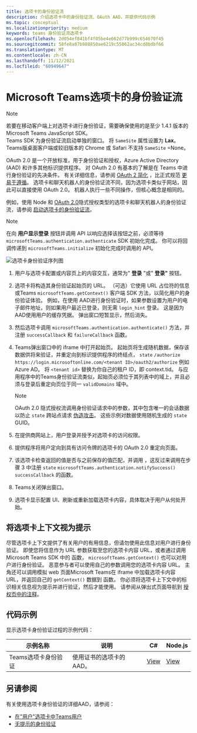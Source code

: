 ```yaml
---
title: 选项卡的身份验证流
description: 介绍选项卡中的身份验证流、OAuth AAD，并提供代码示例
ms.topic: conceptual
ms.localizationpriority: medium
keywords: teams 身份验证流选项卡
ms.openlocfilehash: 2d054ef841bf4f05be4e662d77b999c654670f45
ms.sourcegitcommit: 58fe8a87b988850ae6219c55062ac34cd8bdbf66
ms.translationtype: MT
ms.contentlocale: zh-CN
ms.lasthandoff: 11/12/2021
ms.locfileid: "60949647"
---
```

# <a name="microsoft-teams-authentication-flow-for-tabs"></a>Microsoft Teams选项卡的身份验证流

> [!NOTE]
> 若要在移动客户端上对选项卡进行身份验证，需要确保使用的是至少 1.4.1 版本的 Microsoft Teams JavaScript SDK。  
> Teams SDK 为身份验证流启动单独的窗口。 将 `SameSite` 属性设置为 **Lax**。 Teams版桌面客户端或较旧版本的 Chrome 或 Safari 不支持 `SameSite` =None。

OAuth 2.0 是一个开放标准，用于身份验证和授权，Azure Active Directory (AAD) 和许多其他标识提供程序。 对 OAuth 2.0 有基本的了解是在 Teams 中进行身份验证的先决条件。 有关详细信息，请参阅 [OAuth 2 简化](https://aaronparecki.com/oauth-2-simplified/) ，比正式规范 [更易于遵循](https://oauth.net/2/)。 选项卡和聊天机器人的身份验证流不同，因为选项卡类似于网站，因此可以直接使用 OAuth 2.0。 机器人执行一些不同操作，但核心概念是相同的。

例如，使用 Node 和 [OAuth 2.0](https://oauth.net/2/grant-types/implicit/)隐式授权类型的选项卡和聊天机器人的身份验证流，请参阅 [启动选项卡的身份验证流](~/tabs/how-to/authentication/auth-tab-aad.md#initiate-authentication-flow)。

> [!NOTE]
> 在向 **用户显示登录** 按钮并调用 API 以响应选择该按钮之前，必须等待 `microsoftTeams.authentication.authenticate` SDK 初始化完成。 你可以将回调传递到 `microsoftTeams.initialize` 初始化完成时调用的 API。

![选项卡身份验证序列图](~/assets/images/authentication/tab_auth_sequence_diagram.png)

1. 用户与选项卡配置或内容页上的内容交互，通常为" **登录** "或" **登录"** 按钮。
2. 选项卡将构造其身份验证起始页的 URL。 （可选）它使用 URL 占位符的信息或Teams `microsoftTeams.getContext()` 客户端 SDK 方法，以简化用户的身份验证体验。 例如，在使用 AAD进行身份验证时，如果参数设置为用户的电子邮件地址，则如果用户最近已登录，则无需 `login_hint` 登录。 这是因为AAD使用用户的缓存凭据。 弹出窗口短暂显示，然后消失。
3. 然后选项卡调用 `microsoftTeams.authentication.authenticate()` 方法，并注册 `successCallback` 和 `failureCallback` 函数。
4. Teams弹出窗口中的 iframe 中打开起始页。 起始页将生成随机数据，保存该数据供将来验证，并重定向到标识提供程序的终结点， `state` `/authorize` `https://login.microsoftonline.com/<tenant ID>/oauth2/authorize` 例如Azure AD。 将 `<tenant id>` 替换为你自己的租户 ID，即 context.tid。
与应用程序中的Teams身份验证流类似，起始页必须位于其列表中的域上，并且必须与登录后重定向页位于同一 `validDomains` 域中。

    > [!NOTE]
    > OAuth 2.0 隐式授权流调用身份验证请求中的参数，其中包含唯一的会话数据以防止 `state` 跨站点请求 [伪造攻击](https://en.wikipedia.org/wiki/Cross-site_request_forgery)。 这些示例对数据使用随机生成的 `state` GUID。

5. 在提供商网站上，用户登录并授予对选项卡的访问权限。
6. 提供程序将用户定向到具有访问令牌的选项卡的 OAuth 2.0 重定向页面。
7. 该选项卡检查返回的值是否与之前保存的值匹配，并调用 ，这反过来调用在步骤 3 中注册 `state` `microsoftTeams.authentication.notifySuccess()` `successCallback` 的函数。
8. Teams关闭弹出窗口。
9. 选项卡显示配置 UI、刷新或重新加载选项卡内容，具体取决于用户从何处开始。

## <a name="treat-tab-context-as-hints"></a>将选项卡上下文视为提示

尽管选项卡上下文提供了有关用户的有用信息，但请勿使用此信息对用户进行身份验证。 即使您将信息作为 URL 参数获取至您的选项卡内容 URL，或者通过调用 Microsoft Teams SDK 中的 函数， `microsoftTeams.getContext()` 也可以对用户进行身份验证。 恶意参与者可以使用自己的参数调用您的选项卡内容 URL。 主角还可以调用模拟 web 页面Microsoft Teams在 iframe 中加载选项卡内容 URL，并返回自己的 `getContext()` 数据到 函数。 你必须将选项卡上下文中的标识相关信息视为提示并进行验证，然后才能使用。 请参阅从弹出式页面导航到 [授权页中的注释](~/tabs/how-to/authentication/auth-tab-aad.md#navigate-to-the-authorization-page-from-your-pop-up-page)。

## <a name="code-sample"></a>代码示例

显示选项卡身份验证过程的示例代码：

| **示例名称** | **说明** | **C#** | **Node.js** |
|-----------------|-----------------|-------------|------------|
| Teams选项卡身份验证 | 使用证书的选项卡的AAD。 | [View](https://github.com/OfficeDev/Microsoft-Teams-Samples/tree/main/samples/app-complete-sample/csharp) | [View](https://github.com/OfficeDev/Microsoft-Teams-Samples/tree/main/samples/app-complete-sample/nodejs) |

## <a name="see-also"></a>另请参阅

有关使用选项卡身份验证的详细AAD，请参阅：

* [在"用户"选项卡中Teams用户](~/tabs/how-to/authentication/auth-tab-AAD.md)
* [无提示的身份验证](~/tabs/how-to/authentication/auth-silent-AAD.md)
